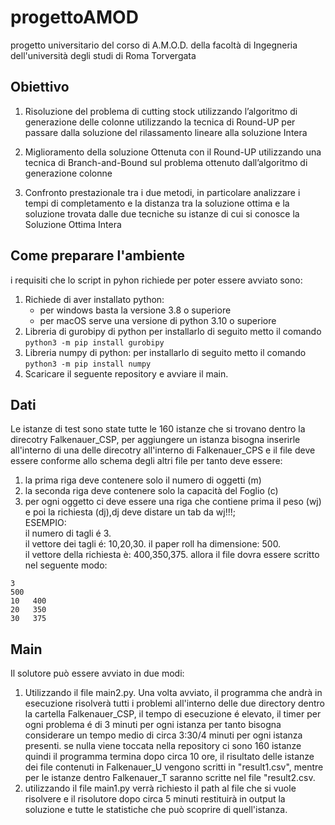 # progettoAMOD
progetto universitario del corso di A.M.O.D. della facoltà di Ingegneria dell'università degli studi di Roma Torvergata 

## Obiettivo

1. Risoluzione del problema di cutting stock utilizzando l’algoritmo di generazione delle colonne utilizzando la tecnica di Round-UP per passare dalla soluzione del rilassamento lineare alla soluzione Intera

2. Miglioramento della soluzione Ottenuta con il Round-UP utilizzando una tecnica di Branch-and-Bound sul problema ottenuto dall’algoritmo di generazione colonne

3. Confronto prestazionale tra i due metodi, in particolare analizzare i tempi di completamento e la distanza tra la soluzione ottima e la soluzione trovata dalle due tecniche su istanze di cui si conosce la Soluzione Ottima Intera

## Come preparare l'ambiente
i requisiti che lo script in pyhon richiede per poter essere avviato sono:
1. Richiede  di aver installato python:
   - per windows basta la versione 3.8 o superiore
   - per macOS serve una versione di python 3.10 o superiore
2. Libreria di gurobipy di python
    per installarlo di seguito metto il comando<br/>
    ```python3 -m pip install gurobipy```
3. Libreria numpy di python:
    per installarlo di seguito metto il comando<br/>
    ```python3 -m pip install numpy```
4. Scaricare il seguente repository e avviare il main.  

## Dati 
Le istanze di test sono state tutte le 160 istanze che si trovano dentro la direcotry Falkenauer_CSP, per aggiungere un istanza bisogna inserirle all'interno di una delle direcotry all'interno di Falkenauer_CPS e il file deve essere conforme allo schema degli altri file per tanto deve essere:
1. la prima riga deve contenere solo il numero di oggetti (m)
2. la seconda riga deve contenere solo la capacità del Foglio (c)
3. per ogni oggetto ci deve essere una riga che contiene prima il peso (wj) e poi la richiesta (dj),dj deve distare un tab da wj!!!;  
ESEMPIO:<br />
il numero di tagli é 3.  
il vettore dei tagli é: 10,20,30. 
il paper roll ha dimensione: 500.  
il vettore della richiesta è: 400,350,375. 
allora il file dovra essere scritto nel seguente modo:
```
3 
500
10   400
20   350 
30   375
```
## Main
Il solutore può essere avviato in due modi:
1. Utilizzando il file main2.py. Una volta avviato, il programma che andrà in esecuzione risolverà tutti i problemi all'interno delle due directory dentro la cartella Falkenauer_CSP, il tempo di esecuzione é elevato, il timer per ogni problema é di 3 minuti per ogni istanza per tanto bisogna considerare un tempo medio di circa 3:30/4 minuti per ogni istanza presenti. se nulla viene toccata nella repository ci sono 160 istanze quindi il programma termina dopo circa 10 ore, il risultato delle istanze dei file contenuti in Falkenauer_U vengono scritti in "result1.csv", mentre per le istanze dentro Falkenauer_T saranno scritte nel file "result2.csv.
2. utilizzando il file main1.py verrà richiesto il path al file che si vuole risolvere e il risolutore dopo circa 5 minuti restituirà in output la soluzione e tutte le statistiche che può scoprire di quell'istanza.
